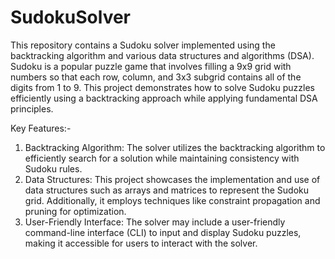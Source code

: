 # SudokuSolver

This repository contains a Sudoku solver implemented using the backtracking algorithm and various data structures and algorithms (DSA). Sudoku is a popular puzzle game that involves filling a 9x9 grid with numbers so that each row, column, and 3x3 subgrid contains all of the digits from 1 to 9. This project demonstrates how to solve Sudoku puzzles efficiently using a backtracking approach while applying fundamental DSA principles.

Key Features:-
1. Backtracking Algorithm: The solver utilizes the backtracking algorithm to efficiently search for a solution while maintaining consistency with Sudoku rules.
2. Data Structures: This project showcases the implementation and use of data structures such as arrays and matrices to represent the Sudoku grid. Additionally, it employs techniques like constraint propagation and pruning for optimization.
3. User-Friendly Interface: The solver may include a user-friendly command-line interface (CLI) to input and display Sudoku puzzles, making it accessible for users to interact with the solver.
